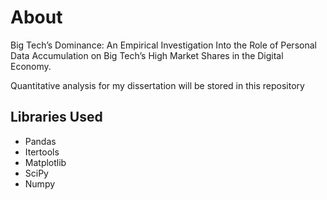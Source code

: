 # About

Big Tech’s Dominance: An Empirical Investigation Into the Role of Personal Data Accumulation on Big Tech’s High Market Shares in the Digital Economy.

Quantitative analysis for my dissertation will be stored in this repository


## Libraries Used
* Pandas
* Itertools
* Matplotlib
* SciPy
* Numpy
